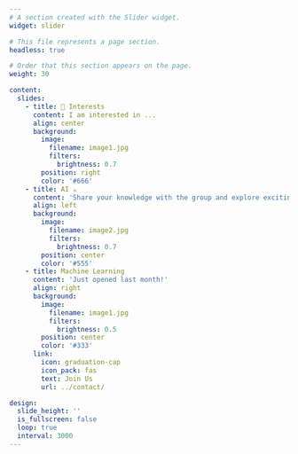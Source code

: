 ```yaml
---
# A section created with the Slider widget.
widget: slider

# This file represents a page section.
headless: true

# Order that this section appears on the page.
weight: 30

content:
  slides:
    - title: 👋 Interests
      content: I am interested in ...
      align: center
      background:
        image:
          filename: image1.jpg
          filters:
            brightness: 0.7
        position: right
        color: '#666'
    - title: AI ☕️
      content: 'Share your knowledge with the group and explore exciting new topics together!'
      align: left
      background:
        image:
          filename: image2.jpg
          filters:
            brightness: 0.7
        position: center
        color: '#555'
    - title: Machine Learning
      content: 'Just opened last month!'
      align: right
      background:
        image:
          filename: image1.jpg
          filters:
            brightness: 0.5
        position: center
        color: '#333'
      link:
        icon: graduation-cap
        icon_pack: fas
        text: Join Us
        url: ../contact/

design:
  slide_height: ''
  is_fullscreen: false
  loop: true
  interval: 3000
---
```

